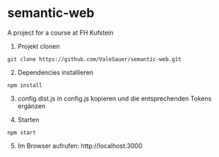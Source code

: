 # semantic-web
A project for a course at FH Kufstein

1. Projekt clonen

  ```git clone https://github.com/ValeSauer/semantic-web.git```

2. Dependencies installieren

  ```npm install```

3. config.dist.js in config.js kopieren und die entsprechenden Tokens ergänzen

4. Starten

  ```npm start```

5. Im Browser aufrufen: http://localhost:3000
